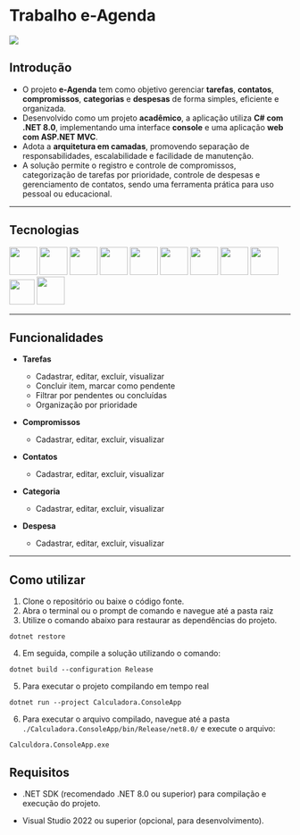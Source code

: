 # Trabalho e-Agenda

![](https://i.imgur.com/cAuC5j0.gif)

## Introdução

- O projeto **e-Agenda** tem como objetivo gerenciar **tarefas**, **contatos**, **compromissos**, **categorias** e **despesas** de forma simples, eficiente e organizada.
- Desenvolvido como um projeto **acadêmico**, a aplicação utiliza **C# com .NET 8.0**, implementando uma interface **console** e uma aplicação **web com ASP.NET MVC**.
- Adota a **arquitetura em camadas**, promovendo separação de responsabilidades, escalabilidade e facilidade de manutenção.
- A solução permite o registro e controle de compromissos, categorização de tarefas por prioridade, controle de despesas e gerenciamento de contatos, sendo uma ferramenta prática para uso pessoal ou educacional.

---

## Tecnologias

<p align="left">
  <img src="https://skillicons.dev/icons?i=cs" height="50"/>
  <img src="https://skillicons.dev/icons?i=dotnet" height="50"/>
  <img src="https://skillicons.dev/icons?i=visualstudio" height="50"/>
  <img src="https://skillicons.dev/icons?i=html" height="50"/>
  <img src="https://skillicons.dev/icons?i=css" height="50"/>
  <img src="https://skillicons.dev/icons?i=js" height="50"/>
  <img src="https://skillicons.dev/icons?i=bootstrap" height="50"/>
  <img src="https://skillicons.dev/icons?i=git" height="50"/>
  <img src="https://skillicons.dev/icons?i=github" height="50"/>
  <img src="https://cdn.jsdelivr.net/gh/devicons/devicon/icons/microsoftsqlserver/microsoftsqlserver-plain.svg" height="45"/>
  <img src="https://skillicons.dev/icons?i=azure" height="50"/>
</p>


---

## Funcionalidades

- **Tarefas**  
  - Cadastrar, editar, excluir, visualizar  
  - Concluir item, marcar como pendente  
  - Filtrar por pendentes ou concluídas  
  - Organização por prioridade

- **Compromissos**  
  - Cadastrar, editar, excluir, visualizar

- **Contatos**  
  - Cadastrar, editar, excluir, visualizar

- **Categoria**  
  - Cadastrar, editar, excluir, visualizar

- **Despesa**  
  - Cadastrar, editar, excluir, visualizar

---

## Como utilizar

1. Clone o repositório ou baixe o código fonte.
2. Abra o terminal ou o prompt de comando e navegue até a pasta raiz
3. Utilize o comando abaixo para restaurar as dependências do projeto.

```
dotnet restore
```

4. Em seguida, compile a solução utilizando o comando:
   
```
dotnet build --configuration Release
```

5. Para executar o projeto compilando em tempo real
   
```
dotnet run --project Calculadora.ConsoleApp
```

6. Para executar o arquivo compilado, navegue até a pasta `./Calculadora.ConsoleApp/bin/Release/net8.0/` e execute o arquivo:
   
```
Calculdora.ConsoleApp.exe
```

## Requisitos

- .NET SDK (recomendado .NET 8.0 ou superior) para compilação e execução do projeto.

- Visual Studio 2022 ou superior (opcional, para desenvolvimento).
